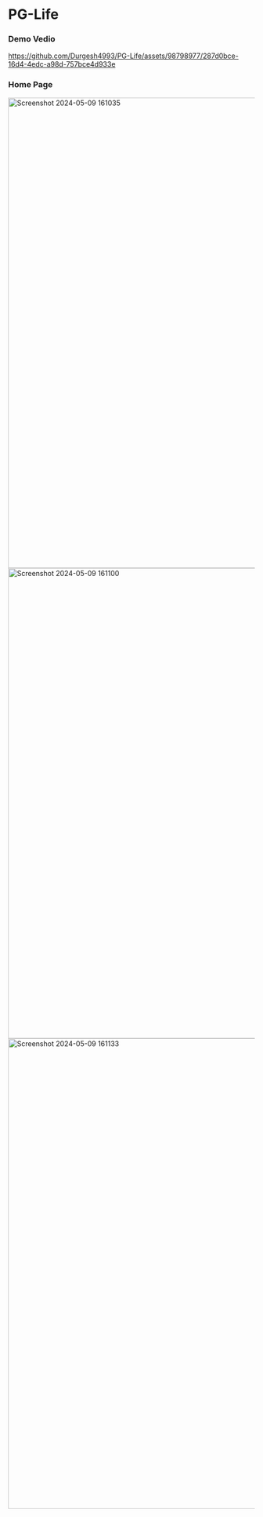 # PG-Life

### Demo Vedio
https://github.com/Durgesh4993/PG-Life/assets/98798977/287d0bce-16d4-4edc-a98d-757bce4d933e

### Home Page
<img width="959" alt="Screenshot 2024-05-09 161035" src="https://github.com/Durgesh4993/PG-Life/assets/98798977/4e0371cf-b7b4-47f2-b6aa-33a46e8aef0c">

<img width="959" alt="Screenshot 2024-05-09 161100" src="https://github.com/Durgesh4993/PG-Life/assets/98798977/d91ec51a-7b31-4dae-833f-83ede0f8831d">

<img width="959" alt="Screenshot 2024-05-09 161133" src="https://github.com/Durgesh4993/PG-Life/assets/98798977/3af7d637-356e-4d33-8dab-dbb9ed6ce4a3">
